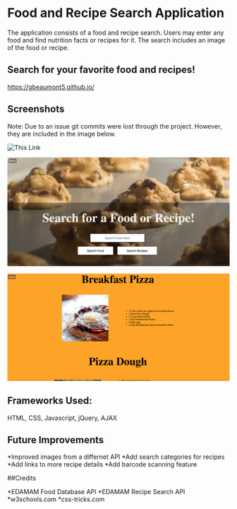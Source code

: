 # Food and Recipe Search Application

The application consists of a food and recipe search. Users may enter any food and find nutrition facts or recipes for it. The search includes an image of the food or recipe. 

## Search for your favorite food and recipes!

https://gbeaumont5.github.io/

## Screenshots

Note: Due to an issue git commits were lost through the project. However, they are included in the image below. 

![This Link](https://user-images.githubusercontent.com/46730178/61561687-8efa3500-aa3d-11e9-990a-ca90516b7afe.png)

![This Link](https://github.com/gbeaumont5/gbeaumont5.github.io/blob/master/Images/App%20homescreen.png?raw=true)

![This link](https://github.com/gbeaumont5/gbeaumont5.github.io/blob/master/Images/Search%20Results%20.png?raw=true)

## Frameworks Used:

HTML, CSS, Javascript, jQuery, AJAX

## Future Improvements 

*Improved images from a differnet API
*Add search categories for recipes
*Add links to more recipe details
*Add barcode scanning feature



##Credits 

*EDAMAM Food Database API
*EDAMAM Recipe Search API
*w3schools.com
*css-tricks.com



